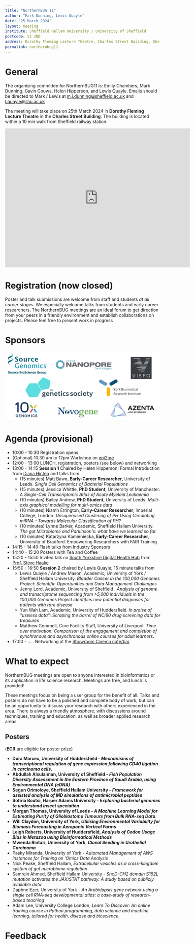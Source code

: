 ```yaml
---
title: "NorthernBUG 11"
author: "Mark Dunning, Lewis Quayle"
date: "25 March 2024"
layout: meeting
institute: Sheffield Hallam University / University of Sheffield
postcode: S1 2ND
address: Dorothy Fleming Lecture Theatre, Charles Street Building, Sheffield 
permalink: northernbug11
---
```


# General

The organising committee for NorthernBUG11 is: Emily Chambers, Mark Dunning, Gavin Gouws, Helen Hipperson, and Lewis Quayle. Emails should be directed to Mark / Lewis at m.j.dunning@sheffield.ac.uk and l.quayle@shu.ac.uk

The meeting will take place on 25th March 2024 in **Dorothy Fleming Lecture Theatre** in the **Charles Street Building**. The building is located within a 10 min walk from Sheffield railway station.

<iframe src="https://www.google.com/maps/embed?pb=!1m18!1m12!1m3!1d595.0163109181514!2d-1.4692076302419015!3d53.37788209828422!2m3!1f0!2f0!3f0!3m2!1i1024!2i768!4f13.1!3m3!1m2!1s0x48798283c3f86e7d%3A0x1bad4b3e58d1af66!2sCharles%20Street%20Building%2C%20Sheffield%20City%20Centre%2C%20Sheffield%20S1%202LQ!5e0!3m2!1sen!2suk!4v1698935300444!5m2!1sen!2suk" width="600" height="450" style="border:0;" allowfullscreen="" loading="lazy" referrerpolicy="no-referrer-when-downgrade"></iframe>

# Registration (now closed)

Poster and talk submissions are welcome from staff and students *at all career stages*. We especially welcome talks from students and early career researchers. The NorthernBUG meetings are an ideal forum to get direction from your peers in a friendly environment and establish collaborations on projects. Please feel free to present work in progress

# Sponsors

![NBU11 Sponsors](/assets/NBUG10sponsors.png)

# Agenda (provisional)

- 10:00 - 10:30 Registration opens
- (Optional) 10.30 am to 12pm Workshop on [epi2me](https://labs.epi2me.io/)
- 12:00 - 13:00 LUNCH, registration, posters (see below) and networking
- 13:00 - 14:15 **Session 1** Chaired by Helen Hipperson; Formal Introduction from [Diana Hintea](https://www.shu.ac.uk/about-us/our-people/staff-profiles/diana-hintea) and talks from 
  + (15 minutes) Matt Bawn, **Early-Career Researcher**, University of Leeds. *Single Cell Genomics of Bacterial Populations*
  + (15 minutes) Jessica Whittle, **PhD Student**, University of Manchester. *A Single-Cell Transcriptomic Atlas of Acute Myeloid Leukaemia*
  + (10 minutes) Bailey Andrew, **PhD Student**, University of Leeds. *Multi-axis graphical modelling for multi-omics data*
  + (10 minutes) Niamh Errington, **Early-Career Researcher**, Imperial College, London. *Unsupervised Clustering of PH Using Circulating miRNA - Towards Molecular Classification of PH?*
  + (10 minutes) Lynne Barker, Academic, Sheffield Hallam University. *The gut Microbiome and Parkinson's: what have we learned so far.*
  + (10 minutes) Katarzyna	Kamieniecka, **Early-Career Researcher**, University of Bradford. Empowering Researchers with FAIR Training
- 14:15 - 14:40 Flash talks from Industry Sponsors
- 14:40 - 15:20 Posters with Tea and Coffee
- 15:20 - 15:50 Invited talk on [South Yorkshire Digital Health Hub](https://www.sheffield.ac.uk/sydhh) from [Prof. Steve Haake](https://www.shu.ac.uk/about-us/our-people/staff-profiles/steve-haake)
- 15:50 - 16:50 **Session 2** chaired by Lewis Quayle; 15 minute talks from 
  + Lewis Quayle / Andrew Mason, Academic, University of York / Sheffield Hallam University. *Bladder Cancer in the 100,000 Genomes Project: Scientific Opportunities and Data Management Challenges*
  + Jenny Lord, Academic, University of Sheffield . *Analysis of genome and transcriptome sequencing from >5,000 individuals in the 100,000 Genomes Project identifies new potential diagnoses for patients with rare disease*
  + Yun Wah Lam, Academic, University of Huddersfield. *In praise of "useless data": Scraping the barrel of NCI60 drug screening data for treasures*
  + Matthew Gemmell, Core Facility Staff, University of Liverpool. *Time over motivation: Comparison of the engagement and completion of synchronous and asynchronous online courses for adult learners*.
- 17:00 - ..... Networking at the [Showroom Cinema cafe/bar](https://www.showroomworkstation.org.uk/food-drink/default.aspx)

# What to expect

NorthernBUG meetings are open to anyone interested in bioinformatics or its application in life science research. Meetings are free, and lunch is provided!

These meetings focus on being a user group for the benefit of all. Talks and posters do not have to be a polished and complete body of work, but can be an opportunity to discuss your research with others experienced in the area. There is always a friendly atmosphere, with discussions around techniques, training and education, as well as broader applied research areas. 

## Posters 

(**ECR** are eligible for poster prize)

- **Dora Marcec, University of Huddersfield - *Mechanisms of transcriptional regulation of gene expression following CD40 ligation in carcinoma cells.***
- **Abdullah Alsulaiman, University of Sheffield - *Fish Population Diversity Assessment in the Eastern Province of Saudi Arabia, using Environmental DNA (eDNA)***
- **Segun Orimoloye, Sheffield Hallam University - *Framework for assisted analysis of MD simulations of antimicrobial peptides***
- **Sotiria Boutsi, Harper Adams University - *Exploring bacterial genomes to understand insect speciation***
- **Morgan Thomas, University of Leeds - *A Machine Learning Model for Estimating Purity of Glioblastoma Tumours from Bulk RNA-seq Data.***
- **Will Claydon, University of York, *Utilising Environmental Variability for Biomass Forecasting in Aeroponic Vertical Farms***
- **Leigh Roberts, University of Huddersfield, *Analysis of Codon Usage Bias in Metazoa using Bioinformatical Methods***
- **Mwenda Rintari, University of York, *Clonal Seeding in Urothelial Carcinoma***
- Pasky Miranda, University of York - *Automated Management of AWS Instances for Training on 'Omics Data Analysis*
- Nick Peake, Sheffield Hallam, *Extracellular vesicles as a cross-kingdom system of gut microbiome regulation*
- Samrein Ahmed, Sheffield Hallam University - *ShcD-CH2 domain S162L mutation activates the JAK/STAT pathway: A study based on publicly available data*
- Daphne Ezer, University of York - *An Arabidopsis gene network using a single cell RNA-seq developmental atlas: a case-study of research-based teaching*
- Adam Lee, University College London, *Learn To Discover: An online training course in Python programming, data science and machine learning, tailored for health, disease and bioscience.*

# Feedback

 
